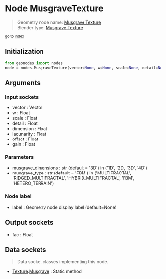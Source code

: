 
# Node MusgraveTexture

> Geometry node name: [Musgrave Texture](https://docs.blender.org/manual/en/latest/modeling/geometry_nodes/material/musgrave_texture.html)<br>
  Blender type: [Musgrave Texture](https://docs.blender.org/api/current/bpy.types.ShaderNodeTexMusgrave.html)
  
<sub>go to [index](/docs/index.md)</sub>

## Initialization

```python
from geonodes import nodes
node = nodes.MusgraveTexture(vector=None, w=None, scale=None, detail=None, dimension=None, lacunarity=None, offset=None, gain=None, musgrave_dimensions='3D', musgrave_type='FBM', label=None)
```



## Arguments


### Input sockets

- vector : Vector
- w : Float
- scale : Float
- detail : Float
- dimension : Float
- lacunarity : Float
- offset : Float
- gain : Float

### Parameters

- musgrave_dimensions : str (default = '3D') in ('1D', '2D', '3D', '4D')
- musgrave_type : str (default = 'FBM') in ('MULTIFRACTAL', 'RIDGED_MULTIFRACTAL', 'HYBRID_MULTIFRACTAL', 'FBM', 'HETERO_TERRAIN')

### Node label

- label : Geometry node display label (default=None)

## Output sockets

- fac : Float

## Data sockets

> Data socket classes implementing this node.
  
  
- [Texture](/docs/sockets/Texture.md).[Musgrave](/docs/sockets/Texture.md#musgrave) : Static method
  
